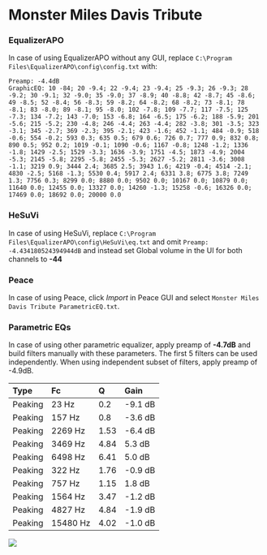 # Monster Miles Davis Tribute

### EqualizerAPO
In case of using EqualizerAPO without any GUI, replace `C:\Program Files\EqualizerAPO\config\config.txt`
with:
```
Preamp: -4.4dB
GraphicEQ: 10 -84; 20 -9.4; 22 -9.4; 23 -9.4; 25 -9.3; 26 -9.3; 28 -9.2; 30 -9.1; 32 -9.0; 35 -9.0; 37 -8.9; 40 -8.8; 42 -8.7; 45 -8.6; 49 -8.5; 52 -8.4; 56 -8.3; 59 -8.2; 64 -8.2; 68 -8.2; 73 -8.1; 78 -8.1; 83 -8.0; 89 -8.1; 95 -8.0; 102 -7.8; 109 -7.7; 117 -7.5; 125 -7.3; 134 -7.2; 143 -7.0; 153 -6.8; 164 -6.5; 175 -6.2; 188 -5.9; 201 -5.6; 215 -5.2; 230 -4.8; 246 -4.4; 263 -4.4; 282 -3.8; 301 -3.5; 323 -3.1; 345 -2.7; 369 -2.3; 395 -2.1; 423 -1.6; 452 -1.1; 484 -0.9; 518 -0.6; 554 -0.2; 593 0.3; 635 0.5; 679 0.6; 726 0.7; 777 0.9; 832 0.8; 890 0.5; 952 0.2; 1019 -0.1; 1090 -0.6; 1167 -0.8; 1248 -1.2; 1336 -1.8; 1429 -2.5; 1529 -3.3; 1636 -3.9; 1751 -4.5; 1873 -4.9; 2004 -5.3; 2145 -5.8; 2295 -5.8; 2455 -5.3; 2627 -5.2; 2811 -3.6; 3008 -1.1; 3219 0.9; 3444 2.4; 3685 2.5; 3943 1.6; 4219 -0.4; 4514 -2.1; 4830 -2.5; 5168 -1.3; 5530 0.4; 5917 2.4; 6331 3.8; 6775 3.8; 7249 1.3; 7756 0.3; 8299 0.0; 8880 0.0; 9502 0.0; 10167 0.0; 10879 0.0; 11640 0.0; 12455 0.0; 13327 0.0; 14260 -1.3; 15258 -0.6; 16326 0.0; 17469 0.0; 18692 0.0; 20000 0.0
```

### HeSuVi
In case of using HeSuVi, replace `C:\Program Files\EqualizerAPO\config\HeSuVi\eq.txt` and omit `Preamp:
-4.434180524394944dB` and instead set Global volume in the UI for both channels to **-44**

### Peace
In case of using Peace, click *Import* in Peace GUI and select `Monster Miles Davis Tribute ParametricEQ.txt`.

### Parametric EQs
In case of using other parametric equalizer, apply preamp of **-4.7dB** and build filters manually
with these parameters. The first 5 filters can be used independently.
When using independent subset of filters, apply preamp of -4.9dB.

| Type    | Fc       |    Q | Gain    |
|:--------|:---------|:-----|:--------|
| Peaking | 23 Hz    | 0.2  | -9.1 dB |
| Peaking | 157 Hz   | 0.8  | -3.6 dB |
| Peaking | 2269 Hz  | 1.53 | -6.4 dB |
| Peaking | 3469 Hz  | 4.84 | 5.3 dB  |
| Peaking | 6498 Hz  | 6.41 | 5.0 dB  |
| Peaking | 322 Hz   | 1.76 | -0.9 dB |
| Peaking | 757 Hz   | 1.15 | 1.8 dB  |
| Peaking | 1564 Hz  | 3.47 | -1.2 dB |
| Peaking | 4827 Hz  | 4.84 | -1.9 dB |
| Peaking | 15480 Hz | 4.02 | -1.0 dB |

![](https://raw.githubusercontent.com/jaakkopasanen/AutoEq/master/results/innerfidelity/sbaf-serious/Monster%20Miles%20Davis%20Tribute/Monster%20Miles%20Davis%20Tribute.png)